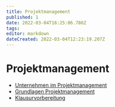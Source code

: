 ```yaml
---
title: Projektmanagement
published: 1
date: 2022-03-04T16:25:06.786Z
tags: 
editor: markdown
dateCreated: 2022-03-04T12:23:19.207Z
---
```


# Projektmanagement

- [Unternehmen im Projektmanagement](semester-4/projektmanagement/unternehmen-im-projektmanagement.md)
- [Grundlagen Projektmanagement](semester-4/projektmanagement/grundlagen-projektmanagement.md)
- [Klausurvorbereitung](semester-4/projektmanagement/klausurvorbereitung.md)
